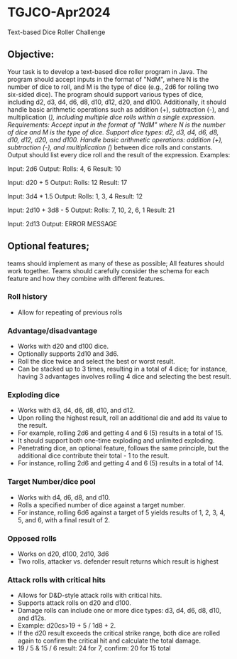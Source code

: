 # TGJCO-Apr2024

Text-based Dice Roller Challenge

## Objective:
Your task is to develop a text-based dice roller program in Java. The program should accept inputs in the format of "NdM", where N is the number of dice to roll, and M is the type of dice (e.g., 2d6 for rolling two six-sided dice). The program should support various types of dice, including d2, d3, d4, d6, d8, d10, d12, d20, and d100. Additionally, it should handle basic arithmetic operations such as addition (+), subtraction (-), and multiplication (*), including multiple dice rolls within a single expression.
Requirements:
Accept input in the format of "NdM" where N is the number of dice and M is the type of dice.
Support dice types: d2, d3, d4, d6, d8, d10, d12, d20, and d100.
Handle basic arithmetic operations: addition (+), subtraction (-), and multiplication (*) between dice rolls and constants.
Output should list every dice roll and the result of the expression.
Examples:

Input: 2d6
Output:
Rolls: 4, 6
Result: 10


Input: d20 + 5
Output:
Rolls: 12
Result: 17


Input: 3d4 * 1.5
Output:
Rolls: 1, 3, 4
Result: 12


Input: 2d10 + 3d8 - 5
Output:
Rolls: 7, 10, 2, 6, 1
Result: 21


Input: 2d13
Output: ERROR MESSAGE


## Optional features;
teams should implement as many of these as possible; All features should work together. Teams should carefully consider the schema for each feature and how they combine with different features.

### Roll history
* Allow for repeating of previous rolls

### Advantage/disadvantage
* Works with d20 and d100 dice.
* Optionally supports 2d10 and 3d6.
* Roll the dice twice and select the best or worst result.
* Can be stacked up to 3 times, resulting in a total of 4 dice; for instance, having 3 advantages involves rolling 4 dice and selecting the best result.

### Exploding dice
 * Works with d3, d4, d6, d8, d10, and d12.
 * Upon rolling the highest result, roll an additional die and add its value to the result.
 * For example, rolling 2d6 and getting 4 and 6 (5) results in a total of 15.
 * It should support both one-time exploding and unlimited exploding.
 * Penetrating dice, an optional feature, follows the same principle, but the additional dice contribute their total - 1 to the result.
 * For instance, rolling 2d6 and getting 4 and 6 (5) results in a total of 14.

### Target Number/dice pool
 * Works with d4, d6, d8, and d10.
 * Rolls a specified number of dice against a target number.
 * For instance, rolling 6d6 against a target of 5 yields results of 1, 2, 3, 4, 5, and 6, with a final result of 2.
  
### Opposed rolls
 * Works on d20, d100, 2d10, 3d6
 * Two rolls, attacker vs. defender result returns which result is highest
   
### Attack rolls with critical hits
 * Allows for D&D-style attack rolls with critical hits.
 * Supports attack rolls on d20 and d100.
 * Damage rolls can include one or more dice types: d3, d4, d6, d8, d10, and d12s.
 * Example: d20cs>19 + 5 / 1d8 + 2.
 * If the d20 result exceeds the critical strike range, both dice are rolled again to confirm the critical hit and calculate the total damage.
 * 19 / 5 & 15 / 6 result: 24 for 7, confirm: 20 for 15 total
